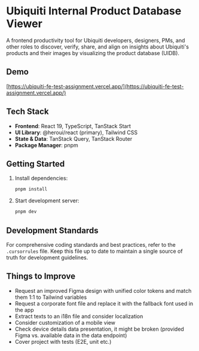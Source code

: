 # Ubiquiti Internal Product Database Viewer

A frontend productivity tool for Ubiquiti developers, designers, PMs, and other roles to discover, verify, share, and align on insights about Ubiquiti's products and their images by visualizing the product database (UIDB).

## Demo

[https://ubiquiti-fe-test-assignment.vercel.app/](https://ubiquiti-fe-test-assignment.vercel.app/)

## Tech Stack

- **Frontend**: React 19, TypeScript, TanStack Start
- **UI Library**: @heroui/react (primary), Tailwind CSS
- **State & Data**: TanStack Query, TanStack Router
- **Package Manager**: pnpm

## Getting Started

1. Install dependencies:

   ```bash
   pnpm install
   ```

2. Start development server:

   ```bash
   pnpm dev
   ```

## Development Standards

For comprehensive coding standards and best practices, refer to the `.cursorrules` file. Keep this file up to date to maintain a single source of truth for development guidelines.

## Things to Improve

- Request an improved Figma design with unified color tokens and match them 1:1 to Tailwind variables
- Request a corporate font file and replace it with the fallback font used in the app
- Extract texts to an i18n file and consider localization
- Consider customization of a mobile view
- Check device details data presentation, it might be broken (provided Figma vs. available data in the data endpoint)
- Cover project with tests (E2E, unit etc.)
